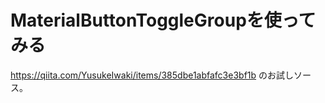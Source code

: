 # MaterialButtonToggleGroupを使ってみる

https://qiita.com/YusukeIwaki/items/385dbe1abfafc3e3bf1b のお試しソース。
